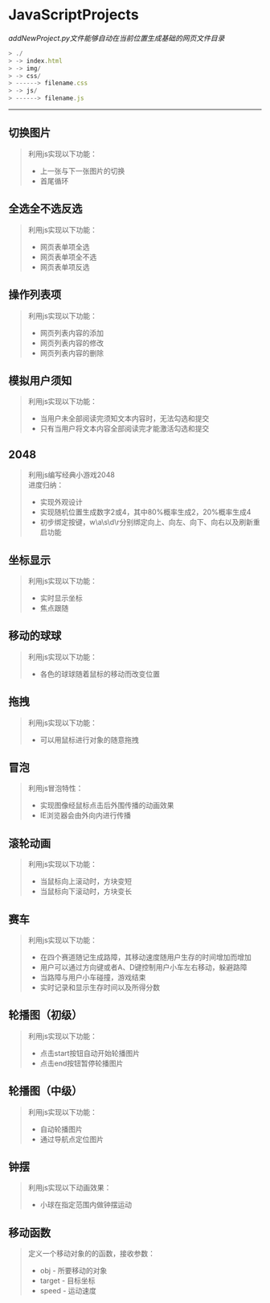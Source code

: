 # JavaScriptProjects
*addNewProject.py文件能够自动在当前位置生成基础的网页文件目录*  
```javascript
> ./   
> -> index.html   
> -> img/   
> -> css/   
> ------> filename.css  
> -> js/  
> ------> filename.js
```
***
## 切换图片
> 利用js实现以下功能：
> * 上一张与下一张图片的切换
> * 首尾循环
## 全选全不选反选
> 利用js实现以下功能：   
> * 网页表单项全选
> * 网页表单项全不选
> * 网页表单项反选
## 操作列表项
> 利用js实现以下功能：   
> * 网页列表内容的添加
> * 网页列表内容的修改
> * 网页列表内容的删除
## 模拟用户须知
> 利用js实现以下功能：   
> * 当用户未全部阅读完须知文本内容时，无法勾选和提交   
> * 只有当用户将文本内容全部阅读完才能激活勾选和提交
## 2048
> 利用js编写经典小游戏2048   
> 进度归纳：
> * 实现外观设计
> * 实现随机位置生成数字2或4，其中80%概率生成2，20%概率生成4
> * 初步绑定按键，w\a\s\d\r分别绑定向上、向左、向下、向右以及刷新重启功能
## 坐标显示
> 利用js实现以下功能：  
> * 实时显示坐标  
> * 焦点跟随
## 移动的球球
> 利用js实现以下功能：
> * 各色的球球随着鼠标的移动而改变位置
## 拖拽
> 利用js实现以下功能：
> * 可以用鼠标进行对象的随意拖拽
## 冒泡
> 利用js冒泡特性：
> * 实现图像经鼠标点击后外围传播的动画效果
> * IE浏览器会由外向内进行传播
## 滚轮动画
> 利用js实现以下功能：
> * 当鼠标向上滚动时，方块变短
> * 当鼠标向下滚动时，方块变长
## 赛车
> 利用js实现以下功能：
> * 在四个赛道随记生成路障，其移动速度随用户生存的时间增加而增加
> * 用户可以通过方向键或者A、D键控制用户小车左右移动，躲避路障
> * 当路障与用户小车碰撞，游戏结束
> * 实时记录和显示生存时间以及所得分数
## 轮播图（初级）
> 利用js实现以下功能：
> * 点击start按钮自动开始轮播图片
> * 点击end按钮暂停轮播图片
## 轮播图（中级）
> 利用js实现以下功能：
> * 自动轮播图片
> * 通过导航点定位图片
## 钟摆
> 利用js实现以下动画效果：
> * 小球在指定范围内做钟摆运动
## 移动函数
> 定义一个移动对象的的函数，接收参数：
> * obj - 所要移动的对象
> * target - 目标坐标
> * speed - 运动速度